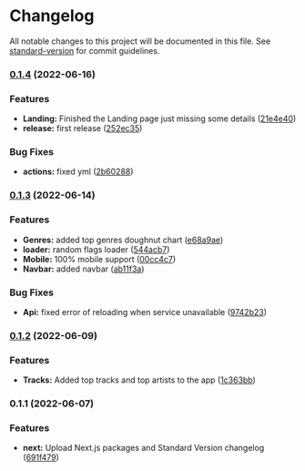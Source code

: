 # Changelog

All notable changes to this project will be documented in this file. See [standard-version](https://github.com/conventional-changelog/standard-version) for commit guidelines.

### [0.1.4](https://github.com/Uraraka-Chan/spotistats/compare/v0.1.3...v0.1.4) (2022-06-16)


### Features

* **Landing:** Finished the Landing page just missing some details ([21e4e40](https://github.com/Uraraka-Chan/spotistats/commit/21e4e40922f6356fb1e6115b29a9dc96e085e155))
* **release:** first release ([252ec35](https://github.com/Uraraka-Chan/spotistats/commit/252ec35ad599f33a59b006b6baa51f3fa609cda8))


### Bug Fixes

* **actions:** fixed yml ([2b60288](https://github.com/Uraraka-Chan/spotistats/commit/2b60288965350ddbeaf69361271d8e78d277d957))

### [0.1.3](https://github.com/Uraraka-Chan/spotistats/compare/v0.1.2...v0.1.3) (2022-06-14)


### Features

* **Genres:** added top genres doughnut chart ([e68a9ae](https://github.com/Uraraka-Chan/spotistats/commit/e68a9ae38341079c403a977123808a4c141b6028))
* **loader:** random flags loader ([544acb7](https://github.com/Uraraka-Chan/spotistats/commit/544acb795e99ec1e2c5b7d544817cf98a910c11c))
* **Mobile:** 100% mobile support ([00cc4c7](https://github.com/Uraraka-Chan/spotistats/commit/00cc4c788554de8581119ddcdb2a6906d19cf24c))
* **Navbar:** added navbar ([ab11f3a](https://github.com/Uraraka-Chan/spotistats/commit/ab11f3ae1fddb0a42e90771f241da0851baea24b))


### Bug Fixes

* **Api:** fixed error of reloading when service unavailable ([9742b23](https://github.com/Uraraka-Chan/spotistats/commit/9742b238bb80f52a23f863452d053dd0b1765b81))

### [0.1.2](https://github.com/Uraraka-Chan/spotistats/compare/v0.1.1...v0.1.2) (2022-06-09)


### Features

* **Tracks:** Added top tracks and top artists to the app ([1c363bb](https://github.com/Uraraka-Chan/spotistats/commit/1c363bb58956ba26376d7ca7b88580156168185c))

### 0.1.1 (2022-06-07)


### Features

* **next:** Upload Next.js packages and Standard Version changelog ([691f479](https://github.com/Uraraka-Chan/spotistats/commit/691f479febdaa915e6a6e281fc530b8104ea2f72))
